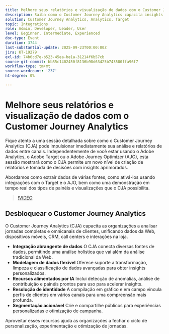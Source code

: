 ```yaml
---
title: Melhore seus relatórios e visualização de dados com o Customer Journey Analytics
description: Saiba como o Customer Journey Analytics capacita insights entre canais, integra-se ao Target e ao Adobe Journey Optimizer e fornece painéis avançados para decisões mais inteligentes.
solution: Customer Journey Analytics, Analytics, Target
topic: Integrations
role: Admin, Developer, Leader, User
level: Beginner, Intermediate, Experienced
doc-type: Event
duration: 3744
last-substantial-update: 2025-09-23T00:00:00Z
jira: KT-19279
exl-id: 74b6cd7e-b523-45ea-be1a-31214f6b57cb
source-git-commit: bb85c1402450f8136b98d63425b743580ffa96f7
workflow-type: tm+mt
source-wordcount: '237'
ht-degree: 0%

---
```


# Melhore seus relatórios e visualização de dados com o Customer Journey Analytics

Fique atento a uma sessão detalhada sobre como o Customer Journey Analytics (CJA) pode impulsionar imediatamente sua análise e relatórios de dados entre canais. Independentemente de você estar usando o Adobe Analytics, o Adobe Target ou o Adobe Journey Optimizer (AJO), esta sessão mostrará como o CJA permite um novo nível de criação de relatórios e tomada de decisões com insights aprimorados.

Abordamos como extrair dados de várias fontes, como ativá-los usando integrações com o Target e o AJO, bem como uma demonstração em tempo real dos tipos de painéis e visualizações que o CJA possibilita.

>[!VIDEO](https://video.tv.adobe.com/v/3475187/?learn=on&enablevpops)

## Desbloquear o Customer Journey Analytics

O Customer Journey Analytics (CJA) capacita as organizações a analisar jornadas completas e omnicanais de clientes, unificando dados da Web, dispositivos móveis, CRM, call centers e interações na loja.

* **Integração abrangente de dados** O CJA conecta diversas fontes de dados, permitindo uma análise holística que vai além da análise tradicional da Web.
* **Modelagem de dados flexível** Oferece suporte a transformação, limpeza e classificação de dados avançadas para obter insights personalizados.
* **Recursos alimentados por IA** Inclui detecção de anomalias, análise de contribuição e painéis prontos para uso para acelerar insights.
* **Resolução de identidade** A compilação em gráfico e em campo vincula perfis de clientes em vários canais para uma compreensão mais profunda.
* **Segmentação acionável** Crie e compartilhe públicos para experiências personalizadas e otimização de campanha.

Aproveitar esses recursos ajuda as organizações a fechar o ciclo de personalização, experimentação e otimização de jornadas.